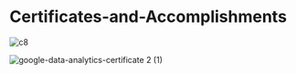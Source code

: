 # Certificates-and-Accomplishments
![c8](https://github.com/user-attachments/assets/aefc51c8-35f9-40b8-a4ae-22c9a7cf1246)

![google-data-analytics-certificate 2 (1)](https://github.com/user-attachments/assets/06b309b9-2364-4544-a63b-a2aa02298f18)
